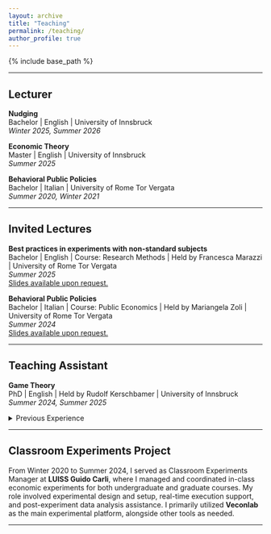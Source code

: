 ```yaml
---
layout: archive
title: "Teaching"
permalink: /teaching/
author_profile: true
---
```


{% include base_path %}

---

## Lecturer

**Nudging**<br>
Bachelor | English | University of Innsbruck<br>
*Winter 2025, Summer 2026*

**Economic Theory**<br>
Master | English | University of Innsbruck<br>
*Summer 2025*

<p><strong>Behavioral Public Policies</strong><br>
Bachelor | Italian | University of Rome Tor Vergata<br>
<em>Summer 2020, Winter 2021</em></p>

---

## Invited Lectures

**Best practices in experiments with non-standard subjects**<br>
Bachelor | English | Course: Research Methods | Held by Francesca Marazzi | University of Rome Tor Vergata<br>
*Summer 2025*<br>
<u class="spelling">Slides available upon request.</u> 

**Behavioral Public Policies**<br>
Bachelor | Italian | Course: Public Economics | Held by Mariangela Zoli | University of Rome Tor Vergata<br>
*Summer 2024*<br>
<u class="spelling">Slides available upon request.</u> 

---

## Teaching Assistant

**Game Theory**<br>
PhD | English | Held by Rudolf Kerschbamer | University of Innsbruck<br>
*Summer 2024, Summer 2025*

<details>
<summary>Previous Experience</summary>

<p><strong>Global Economics</strong><br>
Bachelor | English | Held by Michael Pfaffermayr and Harald Puhr | University of Innsbruck<br>
<em>Winter 2024</em></p>

<p><strong>Uncertainty and Information Economics</strong><br>
Master | Italian | Held by Daniela Di Cagno | LUISS Guido Carli<br>
<em>Summer 2023, Summer 2024</em><br>
<a href="{{ site.baseurl }}/files/LUISS_EconInfo_2023.pdf">Workbook Summer 2023</a> | <a href="{{ site.baseurl }}/files/LUISS_EconInfo_2024.pdf">Workbook Summer 2024</a></p>

<p><strong>Behavioral Economics and Consumer Decision Making</strong><br>
Master | English | Held by Nicola Campigotto and Matilde Giaccherini | LUISS Guido Carli<br>
<em>Winter 2023</em></p>

<p><strong>Microeconomics</strong><br>
Bachelor | English | Held by Lorenzo Spadoni | LUISS Guido Carli<br>
<em>Winter 2022</em><br>
<a href="{{ site.baseurl }}/files/LUISS_SP_Esercitazioni.pdf">Workbook</a> | <a href="{{ site.baseurl }}/files/LUISS_SP_Assignment.pdf">Assignment</a> | <a href="{{ site.baseurl }}/files/LUISS_SP_dofile.do">Dofile Guide</a></p>

<p><strong>Economic Policy</strong><br>
Bachelor | Italian | Held by Mariangela Zoli | University of Rome Tor Vergata<br>
<em>Summer 2021</em><br>
<a href="{{ site.baseurl }}/files/DEF_Politica_2021.pdf">Oxford Style Debate Topics</a></p>

<p><strong>Managerial Decision Making</strong><br>
Master | English | Held by Werner Güth and Vittorio Larocca | LUISS Guido Carli<br>
<em>Summer 2021</em></p>

<p><strong>Microeconomics</strong><br>
Bachelor | English | Held by Lorenzo Ferrari | LUISS Guido Carli<br>
<em>Summer 2020, Summer 2021</em><br>
<a href="{{ site.baseurl }}/files/LUISS_DEF_Micro_2020.pdf">Workbook Summer 2020</a> | <a href="{{ site.baseurl }}/files/LUISS_DEF_Micro_2021.pdf">Workbook Summer 2021</a></p>

<p><strong>Microeconomics</strong><br>
Bachelor | English | Held by Gustavo Piga | University of Rome Tor Vergata<br>
<em>Summer 2020, Summer 2021</em><br>
<a href="{{ site.baseurl }}/files/GG_Micro_2020.pdf">Workbook Summer 2020</a> | <a href="{{ site.baseurl }}/files/GG_Micro_2021.pdf">Workbook Summer 2021</a></p>

<p><strong>Microeconomics</strong><br>
Bachelor | Italian | Held by Gustavo Piga | University of Rome Tor Vergata<br>
<em>Summer 2018, Summer 2020, Summer 2021</em><br>
<a href="{{ site.baseurl }}/files/SARI_Micro_2018.pdf">Workbook Summer 2018</a> | <a href="{{ site.baseurl }}/files/SARI_Micro_2020.pdf">Workbook Summer 2020</a> | <a href="{{ site.baseurl }}/files/SARI_Micro_2021.pdf">Workbook Summer 2021</a></p>

<p><strong>Game Theory</strong><br>
Bachelor | English | Held by Bruno Chiarini | University of Rome Tor Vergata<br>
<em>Summer 2020, Summer 2021</em></p>

<p><strong>Seminar in Experimental Economics</strong><br>
Master | Italian | Held by Luca Panaccione | University of Rome Tor Vergata<br>
<em>April-November 2020</em></p>

<p><strong>Public Economics</strong><br>
Bachelor | English | Held by Gianni De Fraja | University of Rome Tor Vergata<br>
<em>Summer 2020</em></p>

</details>

---

## Classroom Experiments Project

<p>From Winter 2020 to Summer 2024, I served as Classroom Experiments Manager at <strong>LUISS Guido Carli</strong>, where I managed and coordinated in-class economic experiments for both undergraduate and graduate courses. My role involved experimental design and setup, real-time execution support, and post-experiment data analysis assistance. I primarily utilized <strong>Veconlab</strong> as the main experimental platform, alongside other tools as needed.</p>

---
